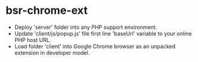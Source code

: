 # bsr-chrome-ext
  + Deploy 'server' folder into any PHP support environment.
  + Update 'client/js/popup.js' file first line 'baseUrl' variable to your online PHP host URL.
  + Load folder 'client' into Google Chrome browser as an unpacked extension in developer model.

